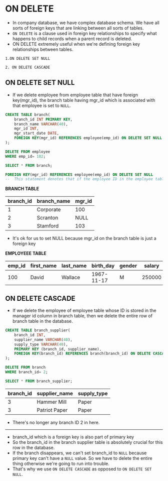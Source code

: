 # ON DELETE
- In company database, we have complex database schema. We have all sorts of foreign keys that are linking between all sorts of tables.
- `ON DELETE` is a clause used in foreign key relationships to specify what happens to child records when a parent record is deleted. 
- ON DELETE extremely useful when we're defining foreign key relationships between tables.

`1.ON DELETE SET
NULL` 

`2. ON DELETE CASCADE`

## ON DELETE SET NULL
- If we delete  employee from employee table that have foreign key(mgr_id), the branch table having mgr_id which is associated with that employee is set to `NULL`.


```SQL
CREATE TABLE branch(
    branch_id INT PRIMARY KEY,
    branch_name VARCHAR(40),
    mgr_id INT,
    mgr_start_date DATE,
    FOREIGN KEY(mgr_id) REFERENCES employee(emp_id) ON DELETE SET NULL 
);

DELETE FROM employee
WHERE emp_id= 102;

SELECT * FROM branch;
```
```SQL
FOREIGN KEY(mgr_id) REFERENCES employee(emp_id) ON DELETE SET NULL
--  This statement denotes that if the employee ID in the employee table gets deleted, I want to set the manager ID equal to `NULL`.
``` 
**BRANCH TABLE** 

|branch_id|branch_name|mgr_id|
|--|---|--|
|1|Corporate|100|
|2|Scranton|NULL| 
|3|Stamford|103|
- It's ok for us to set NULL because mgr_id on the branch table is just a foreign key

**EMPLOYEEE TABLE**

|emp_id|first_name|last_name|birth_day|gender|salary|super_id|
|--|--|--|--|--|--|--|
|100|David|Wallace|1967-11-17|M|250000|NULL|

## ON DELETE CASCADE
- If we delete the employee of employee table whose ID is stored in the manager id column in branch table, then we delete the entire row of branch table in the database.


```SQL
CREATE TABLE branch_supplier(
    branch_id INT,
    supplier_name VARCHAR(40),
    supply_type VARCHAR(40),
    PRIMARY KEY (branch_id, supplier_name),
    FOREIGN KEY(branch_id) REFERENCES branch(branch_id) ON DELETE CASCADE 
);

DELETE FROM branch
WHERE branch_id= 2;

SELECT * FROM branch_supplier;
```

|branch_id|supplier_name|supply_type|
|--|--|--|
|3|Hammer Mill|Paper|
|3|Patriot Paper|Paper|
- There's no longer any branch ID 2 in here.
-----

- branch_id which is a foreign key is also part of primary key
- So the branch_id in the branch supplier table is absolutely crucial for this row in the database.
- If the branch disappears, we can't set branch_id to `NULL` because primary key can't have a `NULL` value. So we have to delete the entire thing otherwise we're going to run into trouble.
- That's why we use `ON DELETE CASCADE` as opposed to `ON DELETE SET NULL`.
